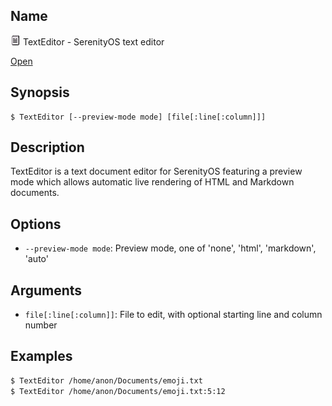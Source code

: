 ## Name

![Icon](../../../../../res/icons/16x16/app-text-editor.png) TextEditor - SerenityOS text editor

[Open](file:///bin/TextEditor)

## Synopsis

```**sh
$ TextEditor [--preview-mode mode] [file[:line[:column]]]
```

## Description

TextEditor is a text document editor for SerenityOS featuring a preview mode
which allows automatic live rendering of HTML and Markdown documents.

## Options

* `--preview-mode mode`: Preview mode, one of 'none', 'html', 'markdown', 'auto'

## Arguments

* `file[:line[:column]]`: File to edit, with optional starting line and column number

## Examples

```sh
$ TextEditor /home/anon/Documents/emoji.txt
$ TextEditor /home/anon/Documents/emoji.txt:5:12
```

